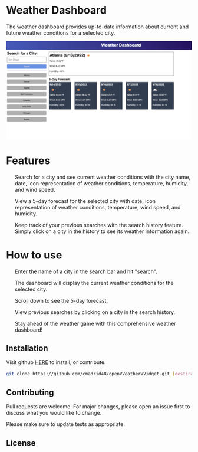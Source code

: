 # Weather Dashboard

The weather dashboard provides up-to-date information about current and future weather conditions for a selected city.

![Weather Dashboard Screenshot](Assets/images/06-server-side-apis-homework-demo.png)

# Features
<ul>Search for a city and see current weather conditions with the city name, date, icon representation of weather conditions, temperature, humidity, and wind speed.</ul>
<ul>View a 5-day forecast for the selected city with date, icon representation of weather conditions, temperature, wind speed, and humidity.</ul>
<ul>Keep track of your previous searches with the search history feature. Simply click on a city in the history to see its weather information again.</ul>

# How to use
<ul>Enter the name of a city in the search bar and hit "search".</ul>
<ul>The dashboard will display the current weather conditions for the selected city.</ul>
<ul>Scroll down to see the 5-day forecast.</ul>
<ul>View previous searches by clicking on a city in the search history.</ul>
<ul>Stay ahead of the weather game with this comprehensive weather dashboard!</ul>

## Installation

Visit github [HERE](https://cmadrid48.github.io/openVVeatherVVidget/) to install, or contribute.

```bash
git clone https://github.com/cmadrid48/openVVeatherVVidget.git [destination]
```

## Contributing

Pull requests are welcome. For major changes, please open an issue first
to discuss what you would like to change.

Please make sure to update tests as appropriate.

## License

